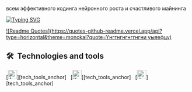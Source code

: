 всем эффективного кодинга нейронного роста и счастливого майнинга 




[![Typing SVG](https://readme-typing-svg.herokuapp.com?color=%2336BCF7&lines=Большой+привет+для+backend+разработчика)](https://git.io/typing-svg)







[![Readme Quotes](https://quotes-github-readme.vercel.app/api?type=horizontal&theme=monokai?quote=Yнггнгнгнггнгни уыяефцу)](https://github.com/piyushsuthar/github-readme-quotes)

## 🛠  Technologies and tools

<a name="learning-now"></a>

[<img src="https://img.shields.io/badge/Android-282C34?logo=android&logoColor=3DDC84" alt="Android logo" title="Android" height="25" />][tech_tools_anchor]
&nbsp;
[<img src="https://img.shields.io/badge/React Native-282C34?logo=react&logoColor=61DAFB" alt="Kotlin logo" title="Kotlin" height="25" />][tech_tools_anchor]
&nbsp;
[<img src="https://img.shields.io/badge/Redux-282C34?logo=redux&logoColor=764ABC" alt="Java logo" title="Java" height="25" />][tech_tools_anchor]
&nbsp;
